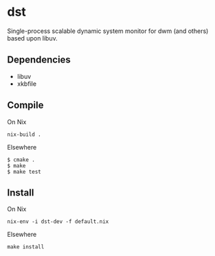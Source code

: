 # dst

Single-process scalable dynamic system monitor for dwm (and others) based upon libuv.

## Dependencies
- libuv
- xkbfile

## Compile
On Nix
```
nix-build .
```

Elsewhere
```
$ cmake .
$ make
$ make test
```

## Install

On Nix
```
nix-env -i dst-dev -f default.nix
```

Elsewhere
```
make install
```
